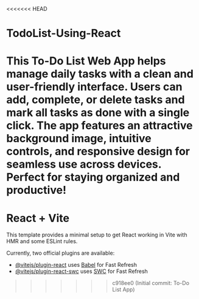 <<<<<<< HEAD
# TodoList-Using-React
This To-Do List Web App helps manage daily tasks with a clean and user-friendly interface. Users can add, complete, or delete tasks and mark all tasks as done with a single click. The app features an attractive background image, intuitive controls, and responsive design for seamless use across devices. Perfect for staying organized and productive!
=======
# React + Vite

This template provides a minimal setup to get React working in Vite with HMR and some ESLint rules.

Currently, two official plugins are available:

- [@vitejs/plugin-react](https://github.com/vitejs/vite-plugin-react/blob/main/packages/plugin-react/README.md) uses [Babel](https://babeljs.io/) for Fast Refresh
- [@vitejs/plugin-react-swc](https://github.com/vitejs/vite-plugin-react-swc) uses [SWC](https://swc.rs/) for Fast Refresh
>>>>>>> c918ee0 (Initial commit: To-Do List App)
